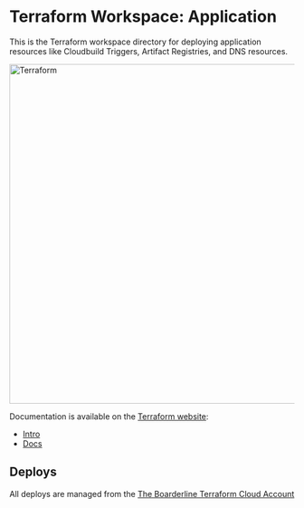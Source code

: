 # Terraform Workspace: Application

This is the Terraform workspace directory for deploying application resources like Cloudbuild Triggers, Artifact Registries, and DNS resources.

<img alt="Terraform" src="https://www.terraform.io/assets/images/logo-text-8c3ba8a6.svg" width="600px">

Documentation is available on the [Terraform website](http://www.terraform.io):

- [Intro](https://www.terraform.io/intro/index.html)
- [Docs](https://www.terraform.io/docs/index.html)

## Deploys

All deploys are managed from the [The Boarderline Terraform Cloud Account](https://app.terraform.io/app/lakegames/workspaces)

